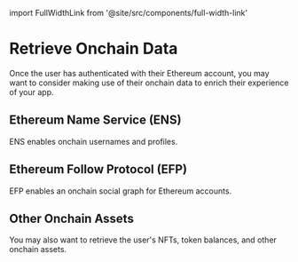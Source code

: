 import FullWidthLink from '@site/src/components/full-width-link'

# Retrieve Onchain Data

Once the user has authenticated with their Ethereum account, you may want to consider making use of their onchain data to enrich their experience of your app.

## Ethereum Name Service (ENS)

ENS enables onchain usernames and profiles.

<FullWidthLink
	href='https://docs.efp.app'
	logo='/img/ens.svg'
	text='Ethereum Name Service'
/>

## Ethereum Follow Protocol (EFP)

EFP enables an onchain social graph for Ethereum accounts.

<FullWidthLink
	href='https://docs.efp.app'
	logo='/img/efp.svg'
	text='Ethereum Follow Protocol'
/>

## Other Onchain Assets

You may also want to retrieve the user's NFTs, token balances, and other onchain assets.

<FullWidthLink
	href='https://docs.efp.app'
	logo=''
	text='Other Onchain Assets'
/>
